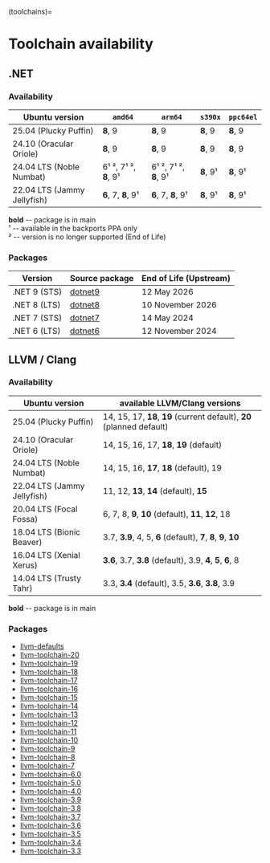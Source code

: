 (toolchains)=
# Toolchain availability

## .NET

### Availability

| Ubuntu version              | `amd64` | `arm64` | `s390x` | `ppc64el` |
|-----------------------------|---------|---------|---------|-----------|
| 25.04 (Plucky Puffin)       | **8**, 9 | **8**, 9 | **8**, 9 | **8**, 9 |
| 24.10 (Oracular Oriole)     | **8**, 9 | **8**, 9 | **8**, 9 | **8**, 9 |
| 24.04 LTS (Noble Numbat)    | 6¹ ², 7¹ ², **8**, 9¹ | 6¹ ², 7¹ ², **8**, 9¹ | **8**, 9¹ | **8**, 9¹ |
| 22.04 LTS (Jammy Jellyfish) | **6**, 7, **8**, 9¹ | **6**, 7, **8**, 9¹ | **8**, 9¹ | **8**, 9¹ |


**bold** -- package is in main    
¹ -- available in the backports PPA only    
² -- version is no longer supported (End of Life)

### Packages

| Version      | Source package                                          | End of Life (Upstream) | 
|--------------|---------------------------------------------------------|------------------------|
| .NET 9 (STS) | [dotnet9](https://launchpad.net/ubuntu/+source/dotnet9) | 12 May 2026          |
| .NET 8 (LTS) | [dotnet8](https://launchpad.net/ubuntu/+source/dotnet8) | 10 November 2026     |
| .NET 7 (STS) | [dotnet7](https://launchpad.net/ubuntu/+source/dotnet7) | 14 May 2024          |
| .NET 6 (LTS) | [dotnet6](https://launchpad.net/ubuntu/+source/dotnet6) | 12 November 2024     |

## LLVM / Clang

### Availability

| Ubuntu version              | available LLVM/Clang versions |
|-----------------------------|-------------------------------|
| 25.04 (Plucky Puffin)       | 14, 15, 17, **18**, **19** (current default), **20** (planned default) |
| 24.10 (Oracular Oriole)     | 14, 15, 16, 17, **18**, **19** (default) |
| 24.04 LTS (Noble Numbat)    | 14, 15, 16, **17**, **18** (default), 19 |
| 22.04 LTS (Jammy Jellyfish) | 11, 12, **13**, **14** (default), **15** |
| 20.04 LTS (Focal Fossa)     | 6, 7, 8, **9**, **10** (default), **11**, **12**, 18 |
| 18.04 LTS (Bionic Beaver)   | 3.7, **3.9**, 4, 5, **6** (default), **7**, **8**, **9**, **10** |
| 16.04 LTS (Xenial Xerus)    | **3.6**, 3.7, **3.8** (default), 3.9, **4**, **5**, **6**, 8 |
| 14.04 LTS (Trusty Tahr)     | 3.3, **3.4** (default), 3.5, **3.6**, **3.8**, 3.9 |

**bold** -- package is in main    

### Packages

- [llvm-defaults](https://launchpad.net/ubuntu/+source/llvm-defaults) 
- [llvm-toolchain-20](https://launchpad.net/ubuntu/+source/llvm-toolchain-20) 
- [llvm-toolchain-19](https://launchpad.net/ubuntu/+source/llvm-toolchain-19) 
- [llvm-toolchain-18](https://launchpad.net/ubuntu/+source/llvm-toolchain-18) 
- [llvm-toolchain-17](https://launchpad.net/ubuntu/+source/llvm-toolchain-17) 
- [llvm-toolchain-16](https://launchpad.net/ubuntu/+source/llvm-toolchain-16) 
- [llvm-toolchain-15](https://launchpad.net/ubuntu/+source/llvm-toolchain-15) 
- [llvm-toolchain-14](https://launchpad.net/ubuntu/+source/llvm-toolchain-14) 
- [llvm-toolchain-13](https://launchpad.net/ubuntu/+source/llvm-toolchain-13) 
- [llvm-toolchain-12](https://launchpad.net/ubuntu/+source/llvm-toolchain-12) 
- [llvm-toolchain-11](https://launchpad.net/ubuntu/+source/llvm-toolchain-11) 
- [llvm-toolchain-10](https://launchpad.net/ubuntu/+source/llvm-toolchain-10) 
- [llvm-toolchain-9](https://launchpad.net/ubuntu/+source/llvm-toolchain-9) 
- [llvm-toolchain-8](https://launchpad.net/ubuntu/+source/llvm-toolchain-8) 
- [llvm-toolchain-7](https://launchpad.net/ubuntu/+source/llvm-toolchain-7) 
- [llvm-toolchain-6.0](https://launchpad.net/ubuntu/+source/llvm-toolchain-6.0) 
- [llvm-toolchain-5.0](https://launchpad.net/ubuntu/+source/llvm-toolchain-5.0) 
- [llvm-toolchain-4.0](https://launchpad.net/ubuntu/+source/llvm-toolchain-4.0)
- [llvm-toolchain-3.9](https://launchpad.net/ubuntu/+source/llvm-toolchain-3.9)
- [llvm-toolchain-3.8](https://launchpad.net/ubuntu/+source/llvm-toolchain-3.8)
- [llvm-toolchain-3.7](https://launchpad.net/ubuntu/+source/llvm-toolchain-3.7)
- [llvm-toolchain-3.6](https://launchpad.net/ubuntu/+source/llvm-toolchain-3.6)
- [llvm-toolchain-3.5](https://launchpad.net/ubuntu/+source/llvm-toolchain-3.5)
- [llvm-toolchain-3.4](https://launchpad.net/ubuntu/+source/llvm-toolchain-3.4)
- [llvm-toolchain-3.3](https://launchpad.net/ubuntu/+source/llvm-toolchain-3.3)
